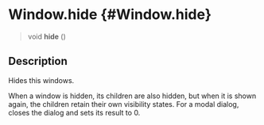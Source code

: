 Window.hide {#Window.hide}
===========

> void **hide** ()

Description
-----------

Hides this windows.

When a window is hidden, its children are also hidden, but when it is
shown again, the children retain their own visibility states. For a
modal dialog, closes the dialog and sets its result to 0.
